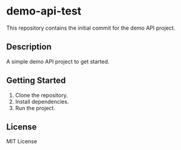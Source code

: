 # demo-api-test

This repository contains the initial commit for the demo API project.

## Description

A simple demo API project to get started.

## Getting Started

1. Clone the repository.
2. Install dependencies.
3. Run the project.

## License

MIT License
